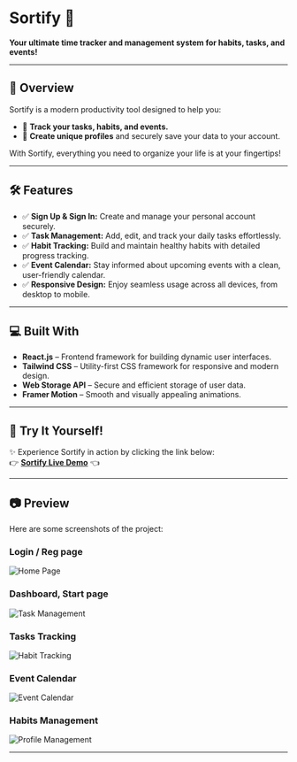 # Sortify 🎯

**Your ultimate time tracker and management system for habits, tasks, and events!**  

---

## 🌟 Overview

Sortify is a modern productivity tool designed to help you:  
- 📅 **Track your tasks, habits, and events.**  
- 👤 **Create unique profiles** and securely save your data to your account.

With Sortify, everything you need to organize your life is at your fingertips!

---

## 🛠️ Features

- ✅ **Sign Up & Sign In:** Create and manage your personal account securely.
- ✅ **Task Management:** Add, edit, and track your daily tasks effortlessly.
- ✅ **Habit Tracking:** Build and maintain healthy habits with detailed progress tracking.
- ✅ **Event Calendar:** Stay informed about upcoming events with a clean, user-friendly calendar.
- ✅ **Responsive Design:** Enjoy seamless usage across all devices, from desktop to mobile.

---

## 💻 Built With

- **React.js** – Frontend framework for building dynamic user interfaces.  
- **Tailwind CSS** – Utility-first CSS framework for responsive and modern design.  
- **Web Storage API** – Secure and efficient storage of user data.  
- **Framer Motion** – Smooth and visually appealing animations.

---

## 🚀 Try It Yourself!

✨ Experience Sortify in action by clicking the link below:  
👉 **[Sortify Live Demo](https://sortify-khaki.vercel.app/)** 👈

---

## 📷 Preview

Here are some screenshots of the project:  

### Login / Reg page
![Home Page](https://github.com/user-attachments/assets/67f34fce-df68-4cbf-adce-5b8d20ad09be)  

### Dashboard, Start page
![Task Management](https://github.com/user-attachments/assets/5dfb594b-0de9-4164-82ce-698e24f0880b)  

### Tasks Tracking
![Habit Tracking](https://github.com/user-attachments/assets/86c0a0ab-4602-4ca5-97e8-4b28d980d208)  

### Event Calendar
![Event Calendar](https://github.com/user-attachments/assets/736a9f59-b6ae-411b-9069-1943bd4208ba)  

### Habits Management
![Profile Management](https://github.com/user-attachments/assets/472d1820-014a-4afd-8e53-cd5f9db6ad0b)  

---
